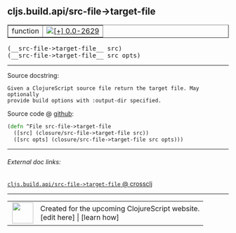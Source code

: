 ## cljs.build.api/src-file->target-file



 <table border="1">
<tr>
<td>function</td>
<td><a href="https://github.com/cljsinfo/cljs-api-docs/tree/0.0-2629"><img valign="middle" alt="[+] 0.0-2629" title="Added in 0.0-2629" src="https://img.shields.io/badge/+-0.0--2629-lightgrey.svg"></a> </td>
</tr>
</table>


 <samp>
(__src-file->target-file__ src)<br>
</samp>
 <samp>
(__src-file->target-file__ src opts)<br>
</samp>

---





Source docstring:

```
Given a ClojureScript source file return the target file. May optionally
provide build options with :output-dir specified.
```


Source code @ [github](https://github.com/clojure/clojurescript/blob/r3178/src/clj/cljs/build/api.clj#L80-L84):

```clj
(defn ^File src-file->target-file
  ([src] (closure/src-file->target-file src))
  ([src opts] (closure/src-file->target-file src opts)))
```

<!--
Repo - tag - source tree - lines:

 <pre>
clojurescript @ r3178
└── src
    └── clj
        └── cljs
            └── build
                └── <ins>[api.clj:80-84](https://github.com/clojure/clojurescript/blob/r3178/src/clj/cljs/build/api.clj#L80-L84)</ins>
</pre>

-->

---



###### External doc links:

[`cljs.build.api/src-file->target-file` @ crossclj](http://crossclj.info/fun/cljs.build.api/src-file-%3Etarget-file.html)<br>

---

 <table>
<tr><td>
<img valign="middle" align="right" width="48px" src="http://i.imgur.com/Hi20huC.png">
</td><td>
Created for the upcoming ClojureScript website.<br>
[edit here] | [learn how]
</td></tr></table>

[edit here]:https://github.com/cljsinfo/cljs-api-docs/blob/master/cljsdoc/cljs.build.api/src-file-GTtarget-file.cljsdoc
[learn how]:https://github.com/cljsinfo/cljs-api-docs/wiki/cljsdoc-files

<!--

This information was too distracting to show to readers, but I'll leave it
commented here since it is helpful to:

- pretty-print the data used to generate this document
- and show how to retrieve that data



The API data for this symbol:

```clj
{:return-type File,
 :ns "cljs.build.api",
 :name "src-file->target-file",
 :signature ["[src]" "[src opts]"],
 :history [["+" "0.0-2629"]],
 :type "function",
 :full-name-encode "cljs.build.api/src-file-GTtarget-file",
 :source {:code "(defn ^File src-file->target-file\n  ([src] (closure/src-file->target-file src))\n  ([src opts] (closure/src-file->target-file src opts)))",
          :title "Source code",
          :repo "clojurescript",
          :tag "r3178",
          :filename "src/clj/cljs/build/api.clj",
          :lines [80 84]},
 :full-name "cljs.build.api/src-file->target-file",
 :docstring "Given a ClojureScript source file return the target file. May optionally\nprovide build options with :output-dir specified."}

```

Retrieve the API data for this symbol:

```clj
;; from Clojure REPL
(require '[clojure.edn :as edn])
(-> (slurp "https://raw.githubusercontent.com/cljsinfo/cljs-api-docs/catalog/cljs-api.edn")
    (edn/read-string)
    (get-in [:symbols "cljs.build.api/src-file->target-file"]))
```

-->
